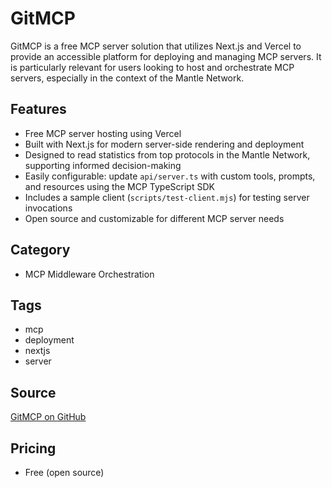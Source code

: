 # GitMCP

GitMCP is a free MCP server solution that utilizes Next.js and Vercel to provide an accessible platform for deploying and managing MCP servers. It is particularly relevant for users looking to host and orchestrate MCP servers, especially in the context of the Mantle Network.

## Features
- Free MCP server hosting using Vercel
- Built with Next.js for modern server-side rendering and deployment
- Designed to read statistics from top protocols in the Mantle Network, supporting informed decision-making
- Easily configurable: update `api/server.ts` with custom tools, prompts, and resources using the MCP TypeScript SDK
- Includes a sample client (`scripts/test-client.mjs`) for testing server invocations
- Open source and customizable for different MCP server needs

## Category
- MCP Middleware Orchestration

## Tags
- mcp
- deployment
- nextjs
- server

## Source
[GitMCP on GitHub](https://github.com/sweetmantech/next-mcp)

## Pricing
- Free (open source)
